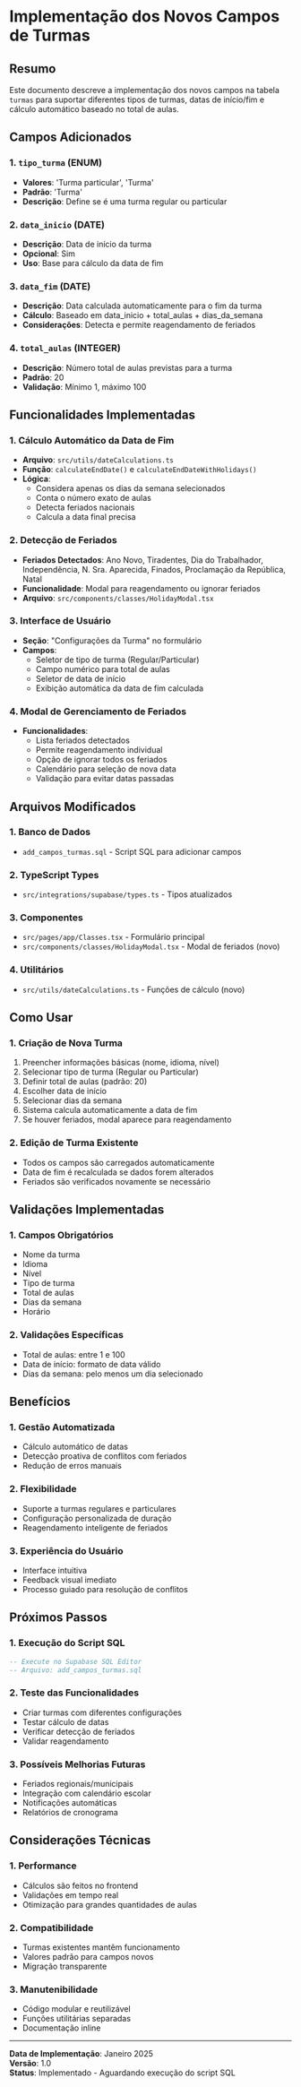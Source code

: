 # Implementação dos Novos Campos de Turmas

## Resumo
Este documento descreve a implementação dos novos campos na tabela `turmas` para suportar diferentes tipos de turmas, datas de início/fim e cálculo automático baseado no total de aulas.

## Campos Adicionados

### 1. `tipo_turma` (ENUM)
- **Valores**: 'Turma particular', 'Turma'
- **Padrão**: 'Turma'
- **Descrição**: Define se é uma turma regular ou particular

### 2. `data_inicio` (DATE)
- **Descrição**: Data de início da turma
- **Opcional**: Sim
- **Uso**: Base para cálculo da data de fim

### 3. `data_fim` (DATE)
- **Descrição**: Data calculada automaticamente para o fim da turma
- **Cálculo**: Baseado em data_inicio + total_aulas + dias_da_semana
- **Considerações**: Detecta e permite reagendamento de feriados

### 4. `total_aulas` (INTEGER)
- **Descrição**: Número total de aulas previstas para a turma
- **Padrão**: 20
- **Validação**: Mínimo 1, máximo 100

## Funcionalidades Implementadas

### 1. Cálculo Automático da Data de Fim
- **Arquivo**: `src/utils/dateCalculations.ts`
- **Função**: `calculateEndDate()` e `calculateEndDateWithHolidays()`
- **Lógica**: 
  - Considera apenas os dias da semana selecionados
  - Conta o número exato de aulas
  - Detecta feriados nacionais
  - Calcula a data final precisa

### 2. Detecção de Feriados
- **Feriados Detectados**: Ano Novo, Tiradentes, Dia do Trabalhador, Independência, N. Sra. Aparecida, Finados, Proclamação da República, Natal
- **Funcionalidade**: Modal para reagendamento ou ignorar feriados
- **Arquivo**: `src/components/classes/HolidayModal.tsx`

### 3. Interface de Usuário
- **Seção**: "Configurações da Turma" no formulário
- **Campos**:
  - Seletor de tipo de turma (Regular/Particular)
  - Campo numérico para total de aulas
  - Seletor de data de início
  - Exibição automática da data de fim calculada

### 4. Modal de Gerenciamento de Feriados
- **Funcionalidades**:
  - Lista feriados detectados
  - Permite reagendamento individual
  - Opção de ignorar todos os feriados
  - Calendário para seleção de nova data
  - Validação para evitar datas passadas

## Arquivos Modificados

### 1. Banco de Dados
- `add_campos_turmas.sql` - Script SQL para adicionar campos

### 2. TypeScript Types
- `src/integrations/supabase/types.ts` - Tipos atualizados

### 3. Componentes
- `src/pages/app/Classes.tsx` - Formulário principal
- `src/components/classes/HolidayModal.tsx` - Modal de feriados (novo)

### 4. Utilitários
- `src/utils/dateCalculations.ts` - Funções de cálculo (novo)

## Como Usar

### 1. Criação de Nova Turma
1. Preencher informações básicas (nome, idioma, nível)
2. Selecionar tipo de turma (Regular ou Particular)
3. Definir total de aulas (padrão: 20)
4. Escolher data de início
5. Selecionar dias da semana
6. Sistema calcula automaticamente a data de fim
7. Se houver feriados, modal aparece para reagendamento

### 2. Edição de Turma Existente
- Todos os campos são carregados automaticamente
- Data de fim é recalculada se dados forem alterados
- Feriados são verificados novamente se necessário

## Validações Implementadas

### 1. Campos Obrigatórios
- Nome da turma
- Idioma
- Nível
- Tipo de turma
- Total de aulas
- Dias da semana
- Horário

### 2. Validações Específicas
- Total de aulas: entre 1 e 100
- Data de início: formato de data válido
- Dias da semana: pelo menos um dia selecionado

## Benefícios

### 1. Gestão Automatizada
- Cálculo automático de datas
- Detecção proativa de conflitos com feriados
- Redução de erros manuais

### 2. Flexibilidade
- Suporte a turmas regulares e particulares
- Configuração personalizada de duração
- Reagendamento inteligente de feriados

### 3. Experiência do Usuário
- Interface intuitiva
- Feedback visual imediato
- Processo guiado para resolução de conflitos

## Próximos Passos

### 1. Execução do Script SQL
```sql
-- Execute no Supabase SQL Editor
-- Arquivo: add_campos_turmas.sql
```

### 2. Teste das Funcionalidades
- Criar turmas com diferentes configurações
- Testar cálculo de datas
- Verificar detecção de feriados
- Validar reagendamento

### 3. Possíveis Melhorias Futuras
- Feriados regionais/municipais
- Integração com calendário escolar
- Notificações automáticas
- Relatórios de cronograma

## Considerações Técnicas

### 1. Performance
- Cálculos são feitos no frontend
- Validações em tempo real
- Otimização para grandes quantidades de aulas

### 2. Compatibilidade
- Turmas existentes mantêm funcionamento
- Valores padrão para campos novos
- Migração transparente

### 3. Manutenibilidade
- Código modular e reutilizável
- Funções utilitárias separadas
- Documentação inline

---

**Data de Implementação**: Janeiro 2025  
**Versão**: 1.0  
**Status**: Implementado - Aguardando execução do script SQL